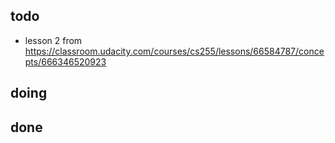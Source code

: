 ## todo
- lesson 2 from https://classroom.udacity.com/courses/cs255/lessons/66584787/concepts/666346520923

## doing

## done
